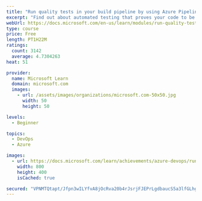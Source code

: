 ```yaml
---
title: "Run quality tests in your build pipeline by using Azure Pipelines"
excerpt: "Find out about automated testing that proves your code to be maintainable, understandable, and functioning without repetitive manual testing."
webUrl: https://docs.microsoft.com/en-us/learn/modules/run-quality-tests-build-pipeline/
type: course
price: Free
length: PT1H22M
ratings:
  count: 3142
  average: 4.7304263
heat: 51

provider:
  name: Microsoft Learn
  domain: microsoft.com
  images:
    - url: /assets/images/organizations/microsoft.com-50x50.jpg
      width: 50
      height: 50

levels:
  - Beginner

topics:
  - DevOps
  - Azure

images:
  - url: https://docs.microsoft.com/learn/achievements/azure-devops/run-quality-tests-when-your-application-builds-social.png
    width: 800
    height: 400
    isCached: true

secured: "VPNMTQtapt/Jfpn3wILYfvA8jOcRva20b4rJsrjFJEPrLgdbaucS5a3lfGLhgP9vGxGFccI4Dzhu9mune42rUsXUT11+RM99Acu5zYrNUryxoMAuZ2UT5QKmBBa0JonGlOotuG9fZXh4V1jeFSWPudD7vi6c/kKZ6vKhv7DGVKBHJI46k1TW6pMsp1w7aLVnqZDPZ8fumKKI/Xa+zkcl4ERLh6ytPSaTVVvscSUly58IAjD35X+JntZHsgwfuu511yGaWP4BTHFh4OQdX8jpEVm5dyXhfa8CDcxrOiYn7eVA7P8FoDX+4OMW4v0nVg/XT0WWYNsFPRGGQIqrMXBeyOeVfTJwRdxJ5M4jsTjA9zv6iGGOMiin8JPB0QMTgCR4nPjph/PQhBJ6nBbbDcG4c2G1/MzJElXOlUBYuKruun8=;I7eoMx409hDUj9BcRQEZIw=="
---
```


